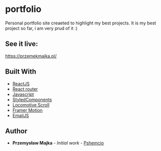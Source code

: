 # portfolio

Personal portfolio site creaeted to highlight my best projects. It is my best project so far, i am very prud of it :)

## See it live:
https://przemekmajka.pl/

## Built With

* [ReactJS](https://pl.reactjs.org/)
* [React router](https://reactrouter.com/)
* [Javascript](https://developer.mozilla.org/pl/docs/Web/JavaScript)
* [StyledComponents](https://styled-components.com/)
* [Locomotive Scroll](https://locomotivemtl.github.io/locomotive-scroll/)
* [Framer Motion](https://www.framer.com/motion/)
* [EmailJS](https://www.emailjs.com/)

## Author

* **Przemysław Majka** - *Initial work* - [Pshemcio](https://github.com/Pshemcio)